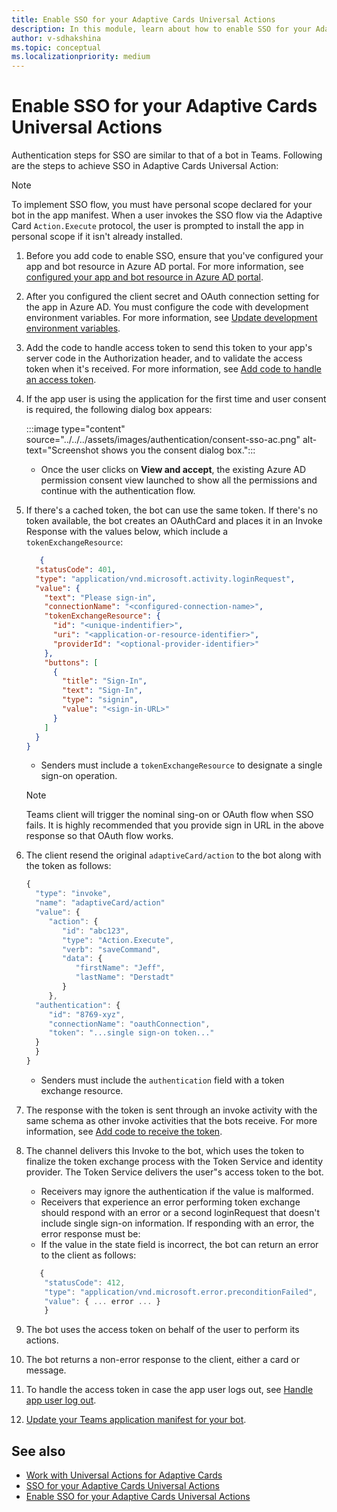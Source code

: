 ```yaml
---
title: Enable SSO for your Adaptive Cards Universal Actions
description: In this module, learn about how to enable SSO for your Adaptive Cards Universal Actions.
author: v-sdhakshina
ms.topic: conceptual
ms.localizationpriority: medium
---
```


# Enable SSO for your Adaptive Cards Universal Actions

Authentication steps for SSO are similar to that of a bot in Teams. Following are the steps to achieve SSO in Adaptive Cards Universal Action:

> [!NOTE]
> To implement SSO flow, you must have personal scope declared for your bot in the app manifest. When a user invokes the SSO flow via the Adaptive Card `Action.Execute` protocol, the user is prompted to install the app in personal scope if it isn't already installed.

1. Before you add code to enable SSO, ensure that you've configured your app and bot resource in Azure AD portal. For more information, see [configured your app and bot resource in Azure AD portal](../../../bots/how-to/authentication/bot-sso-register-aad.md).
1. After you configured the client secret and OAuth connection setting for the app in Azure AD. You must configure the code with development environment variables. For more information, see [Update development environment variables](../../../bots/how-to/authentication/bot-sso-code.md#update-development-environment-variables).
1. Add the code to handle access token to send this token to your app's server code in the Authorization header, and to validate the access token when it's received. For more information, see [Add code to handle an access token](../../../bots/how-to/authentication/bot-sso-code.md#add-code-to-handle-an-access-token).
1. If the app user is using the application for the first time and user consent is required, the following dialog box appears:

   :::image type="content" source="../../../assets/images/authentication/consent-sso-ac.png" alt-text="Screenshot shows you the consent dialog box.":::

   * Once the user clicks on **View and accept**, the existing Azure AD permission consent view launched to show all the permissions and continue with the authentication flow.

1. If there's a cached token, the bot can use the same token. If there's no token available, the bot creates an OAuthCard and places it in an Invoke Response with the values below, which include a `tokenExchangeResource`:

    ```JSON
       {
      "statusCode": 401,
      "type": "application/vnd.microsoft.activity.loginRequest",
      "value": {
        "text": "Please sign-in",
        "connectionName": "<configured-connection-name>",
        "tokenExchangeResource": {
          "id": "<unique-indentifier>",
          "uri": "<application-or-resource-identifier>",
          "providerId": "<optional-provider-identifier>"
        },
        "buttons": [
          {
            "title": "Sign-In",
            "text": "Sign-In",
            "type": "signin",
            "value": "<sign-in-URL>"
          }
        ]
      }
    }
    
    ```

   * Senders must include a `tokenExchangeResource` to designate a single sign-on operation.

   > [!NOTE]
   > Teams client will trigger the nominal sing-on or OAuth flow when SSO fails. It is highly recommended that you provide sign in URL in the above response so that OAuth flow works.

1. The client resend the original `adaptiveCard/action` to the bot along with the token as follows:

    ```javascript
    {
      "type": "invoke",
      "name": "adaptiveCard/action"
      "value": {
         "action": {
            "id": "abc123",
            "type": "Action.Execute",
            "verb": "saveCommand",
            "data": {
               "firstName": "Jeff",
               "lastName": "Derstadt"
            }
         },
      "authentication": {
         "id": "8769-xyz",
         "connectionName": "oauthConnection",
         "token": "...single sign-on token..."
      }
      }
    }
    ```

    * Senders must include the `authentication` field with a token exchange resource.

1. The response with the token is sent through an invoke activity with the same schema as other invoke activities that the bots receive. For more information, see [Add code to receive the token](../../../bots/how-to/authentication/bot-sso-code.md#add-code-to-receive-the-token).
1. The channel delivers this Invoke to the bot, which uses the token to finalize the token exchange process with the Token Service and identity provider. The Token Service delivers the user"s access token to the bot.
   * Receivers may ignore the authentication if the value is malformed.
   * Receivers that experience an error performing token exchange should respond with an error or a second loginRequest that doesn't include single sign-on information. If responding with an error, the error response must be:
   * If the value in the state field is incorrect, the bot can return an error to the client as follows:

    ```javascript
       {
        "statusCode": 412,
        "type": "application/vnd.microsoft.error.preconditionFailed",
        "value": { ... error ... }
        }
    ```

1. The bot uses the access token on behalf of the user to perform its actions.
1. The bot returns a non-error response to the client, either a card or message.
1. To handle the access token in case the app user logs out, see [Handle app user log out](../../../bots/how-to/authentication/bot-sso-code.md#handle-app-user-log-out).
1. [Update your Teams application manifest for your bot](../../../bots/how-to/authentication/bot-sso-manifest.md).

## See also

* [Work with Universal Actions for Adaptive Cards](Work-with-Universal-Actions-for-Adaptive-Cards.md)
* [SSO for your Adaptive Cards Universal Actions](enable-sso-for-your-adaptive-cards-universal-action.md)
* [Enable SSO for your Adaptive Cards Universal Actions](sso-adaptive-cards-universal-action.md)

